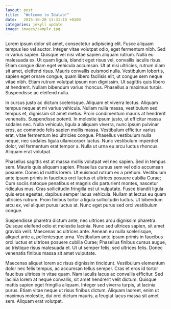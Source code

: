 ```yaml
---
layout: post
title:  "Welcome to Idalab!"
date:   2015-10-28 13:31:15 +0100
categories: jekyll update
image: images/sample.jpg
---
```


Lorem ipsum dolor sit amet, consectetur adipiscing elit. Fusce aliquam tempus leo vel auctor. Integer vitae volutpat odio, eget fermentum nibh. Sed in varius sapien. Quisque vel nisi vitae sapien aliquam rutrum. Nulla eu malesuada ex. Ut quam ligula, blandit eget risus vel, convallis iaculis risus. Etiam congue diam eget vehicula accumsan. Ut at nisi ultricies, rutrum diam sit amet, eleifend risus. Mauris convallis euismod nulla. Vestibulum lobortis, sapien eget ornare congue, quam libero facilisis elit, ut congue sem neque vitae nibh. Etiam rutrum volutpat ipsum non dignissim. Ut sagittis quis libero at hendrerit. Nullam bibendum varius rhoncus. Phasellus a maximus turpis. Suspendisse ac eleifend nulla.

In cursus justo ac dictum scelerisque. Aliquam et viverra lectus. Aliquam tempus neque at mi varius vehicula. Nullam nulla massa, vestibulum sed tempus et, dignissim sit amet metus. Proin condimentum mauris at hendrerit venenatis. Suspendisse potenti. In molestie ipsum justo, ut efficitur massa sodales nec. Nulla vehicula, ligula a aliquam viverra, nunc ipsum pulvinar eros, ac commodo felis sapien mollis massa. Vestibulum efficitur varius erat, vitae fermentum leo ultricies congue. Phasellus vestibulum nulla neque, nec sodales ligula ullamcorper luctus. Nunc vestibulum imperdiet dolor, vel fermentum erat tempor a. Nulla ut urna eu arcu luctus rhoncus. Aliquam erat volutpat.

Phasellus sagittis est at massa mollis volutpat vel nec sapien. Sed in tempus sem. Mauris quis aliquam sapien. Phasellus cursus sem vel odio accumsan posuere. Donec id mattis lorem. Ut euismod rutrum ex a pretium. Vestibulum ante ipsum primis in faucibus orci luctus et ultrices posuere cubilia Curae; Cum sociis natoque penatibus et magnis dis parturient montes, nascetur ridiculus mus. Cras sollicitudin fringilla est ut vulputate. Fusce blandit ligula quis eros egestas, dapibus semper lacus vehicula. Nullam at lectus eu quam ultricies rutrum. Proin finibus tortor a ligula sollicitudin luctus. Ut bibendum arcu ex, vel aliquet purus luctus at. Nunc eget purus sed orci vestibulum congue.

Suspendisse pharetra dictum ante, nec ultrices arcu dignissim pharetra. Quisque eleifend odio et molestie lacinia. Nunc sed ultrices sapien, sit amet gravida velit. Maecenas ac ultrices ante. Aenean eu nulla scelerisque, aliquet ante a, pellentesque urna. Vestibulum ante ipsum primis in faucibus orci luctus et ultrices posuere cubilia Curae; Phasellus finibus cursus augue, ac tristique risus malesuada et. Ut ut semper felis, sed ultrices felis. Donec venenatis finibus massa sit amet vulputate.

Maecenas aliquet lorem ac risus dignissim tincidunt. Vestibulum elementum dolor nec felis tempus, ac accumsan tellus semper. Cras et eros id tortor faucibus ultrices in vitae quam. Nam iaculis lacus ac convallis efficitur. Sed lacinia lorem at neque convallis, sit amet hendrerit velit dictum. Quisque mattis sapien eget fringilla aliquam. Integer sed viverra turpis, ut lacinia purus. Etiam vitae neque ut risus finibus dictum. Aliquam laoreet, enim ut maximus molestie, dui orci dictum mauris, a feugiat lacus massa sit amet sem. Aliquam erat volutpat. 